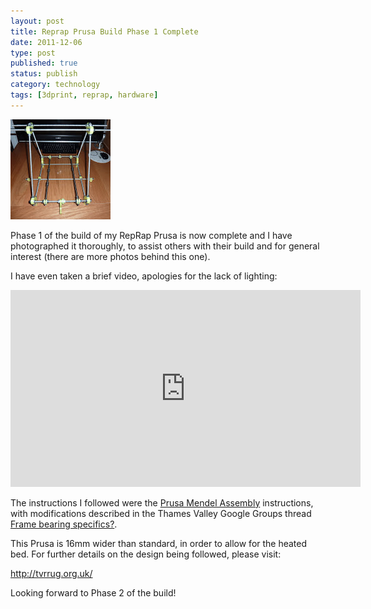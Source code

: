 ```yaml
--- 
layout: post 
title: Reprap Prusa Build Phase 1 Complete
date: 2011-12-06
type: post 
published: true 
status: publish
category: technology
tags: [3dprint, reprap, hardware]
---
```


<a href="https://picasaweb.google.com/chrisjrob/RepRapPrusaBuildPhase1?authuser=0&feat=embedwebsite"><img src="/assets/RepRapPrusaBuildPhase1.jpg" class="image-right" alt="RepRap Prusa"></a>

Phase 1 of the build of my RepRap Prusa is now complete and I have
photographed it thoroughly, to assist others with their build and for
general interest (there are more photos behind this one).

I have even taken a brief video, apologies for the lack of lighting:

<!--more-->

<iframe width="560" height="315" src="https://www.youtube.com/embed/jK3Oed_dPrM" frameborder="0" allowfullscreen></iframe>

The instructions I followed were the [Prusa Mendel Assembly](http://reprap.org/wiki/Prusa_Mendel_Assembly) instructions,
with modifications described in the Thames Valley Google Groups thread
[Frame bearing specifics?](http://groups.google.com/group/tvreprapug/browse_thread/thread/8bc73f36ce2bf04d).

This Prusa is 16mm wider than standard, in order to allow for the heated
bed. For further details on the design being followed, please visit:

<http://tvrrug.org.uk/>

Looking forward to Phase 2 of the build!

